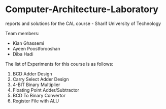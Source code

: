 # Computer-Architecture-Laboratory
reports and solutions for the CAL course - Sharif University of Technology

Team members: 
- Kian Ghassemi
- Ayeen Poostforooshan
- Diba Hadi

The list of Experiments for this course is as follows:
1. ‫‪BCD ‬‬‫‪Adder‬‬ ‫‪Design‬‬
2. ‫‪Carry Select Adder Design‬‬
3. 4-BIT Binary Multiplier
4. Floating Point Adder/Subtractor
5. BCD To Binary Convertor
6. Register File with ALU
